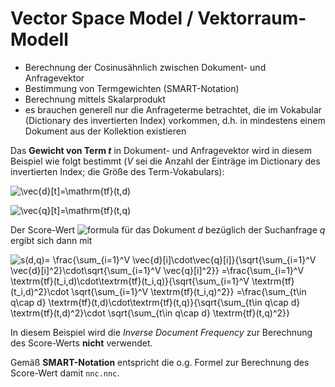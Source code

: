 # Vector Space Model / Vektorraum-Modell

* Berechnung der Cosinusähnlich zwischen Dokument- und Anfragevektor
* Bestimmung von Termgewichten (SMART-Notation)
* Berechnung mittels Skalarprodukt
* es brauchen generell nur die Anfrageterme betrachtet, die im Vokabular (Dictionary des invertierten Index) vorkommen, d.h. in mindestens einem Dokument aus der Kollektion existieren

Das **Gewicht von Term _t_** in Dokument- und Anfragevektor wird in diesem Beispiel wie folgt bestimmt (_V_ sei die Anzahl der Einträge im Dictionary
des invertierten Index; die Größe des Term-Vokabulars):

![\vec{d}[t]=\mathrm{tf}(t,d)](https://render.githubusercontent.com/render/math?math=%5CLarge+%5Cdisplaystyle+%5Cvec%7Bd%7D%5Bt%5D%3D%5Cmathrm%7Btf%7D%28t%2Cd%29)

![\vec{q}[t]=\mathrm{tf}(t,q)](https://render.githubusercontent.com/render/math?math=%5CLarge+%5Cdisplaystyle+%5Cvec%7Bq%7D%5Bt%5D%3D%5Cmathrm%7Btf%7D%28t%2Cq%29)

Der Score-Wert ![formula](https://render.githubusercontent.com/render/math?math=s(d,q)) für das Dokument _d_ bezüglich der Suchanfrage _q_ ergibt sich dann mit

![s(d,q)= \frac{\sum_{i=1}^V \vec{d}[i]\cdot\vec{q}[i]}{\sqrt{\sum_{i=1}^V \vec{d}[i]^2}\cdot\sqrt{\sum_{i=1}^V \vec{q}[i]^2}}
=\frac{\sum_{i=1}^V \textrm{tf}(t_i,d)\cdot\textrm{tf}(t_i,q)}{\sqrt{\sum_{i=1}^V \textrm{tf}(t_i,d)^2}\cdot \sqrt{\sum_{i=1}^V \textrm{tf}(t_i,q)^2}}
=\frac{\sum_{t\in q\cap d} \textrm{tf}(t,d)\cdot\textrm{tf}(t,q)}{\sqrt{\sum_{t\in q\cap d} \textrm{tf}(t,d)^2}\cdot \sqrt{\sum_{t\in q\cap d} \textrm{tf}(t,q)^2}}](https://render.githubusercontent.com/render/math?math=\Large+\displaystyle+s(d,q)=%20\frac{\sum_{i=1}^V%20\vec{d}[i]\cdot\vec{q}[i]}{\sqrt{\sum_{i=1}^V%20\vec{d}[i]^2}\cdot\sqrt{\sum_{i=1}^V%20\vec{q}[i]^2}}%20=\frac{\sum_{i=1}^V%20\textrm{tf}(t_i,d)\cdot\textrm{tf}(t_i,q)}{\sqrt{\sum_{i=1}^V%20\textrm{tf}(t_i,d)^2}\cdot%20\sqrt{\sum_{i=1}^V%20\textrm{tf}(t_i,q)^2}}%20=\frac{\sum_{t\in%20q\cap%20d}%20\textrm{tf}(t,d)\cdot\textrm{tf}(t,q)}{\sqrt{\sum_{t\in%20q\cap%20d}%20\textrm{tf}(t,d)^2}\cdot%20\sqrt{\sum_{t\in%20q\cap%20d}%20\textrm{tf}(t,q)^2}})

In diesem Beispiel wird die _Inverse Document Frequency_ zur Berechnung des Score-Werts **nicht** verwendet.

Gemäß **SMART-Notation** entspricht die o.g. Formel zur Berechnung des Score-Wert damit `nnc.nnc`.
